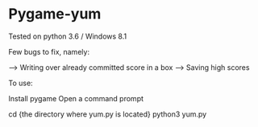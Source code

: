# Pygame-yum

Tested on python 3.6 / Windows 8.1

Few bugs to fix, namely: 

--> Writing over already committed score in a box
--> Saving high scores


To use:

Install pygame
Open a command prompt

cd {the directory where yum.py is located}
python3 yum.py

